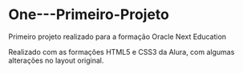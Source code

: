 # One---Primeiro-Projeto
Primeiro projeto realizado para a formação Oracle Next Education

Realizado com as formações HTML5 e CSS3 da Alura, com algumas alterações no layout original.

